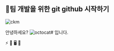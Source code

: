 ## 📌팀 개발을 위한 git github 시작하기 
![ckm](https://github.com/user-attachments/assets/003705c8-78a2-4f6c-bb70-5695ff69703d)

안녕하세요? 
![octocat](https://github.com/user-attachments/assets/a042223d-3d69-4d29-87a8-a69154f8ea09)# 입니다.


⚡
🎸
🖥️
🛜
